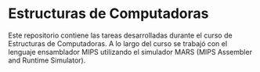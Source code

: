 # Estructuras de Computadoras

Este repositorio contiene las tareas desarrolladas durante el curso de Estructuras de Computadoras. A lo largo del curso se trabajó con el lenguaje ensamblador MIPS utilizando el simulador MARS (MIPS Assembler and Runtime Simulator).

